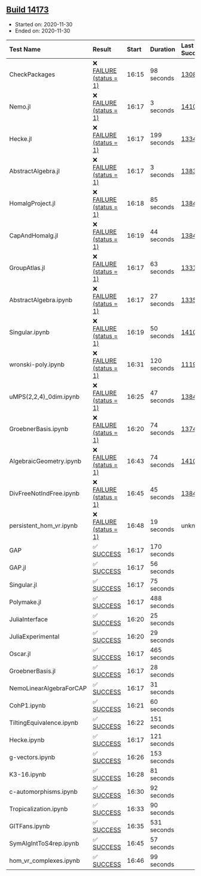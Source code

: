 ## [Build 14173](https://oscarci.mathematik.uni-kl.de/job/oscar/14173/)

* Started on: 2020-11-30
* Ended on: 2020-11-30

| Test Name    | Result | Start | Duration | Last Success | First Failure |
|:-------------|:-------|:------|:---------|:-------------|:--------------|
| CheckPackages | ❌ [FAILURE (status = 1)](https://oscarci.mathematik.uni-kl.de/job/oscar/14173/artifact/logs/build-14173/CheckPackages.log) | 16:15 | 98 seconds | [13085](https://oscarci.mathematik.uni-kl.de/job/oscar/13085/) | [13086](https://oscarci.mathematik.uni-kl.de/job/oscar/13086/) |
| Nemo.jl | ❌ [FAILURE (status = 1)](https://oscarci.mathematik.uni-kl.de/job/oscar/14173/artifact/logs/build-14173/Nemo.jl.log) | 16:17 | 3 seconds | [14101](https://oscarci.mathematik.uni-kl.de/job/oscar/14101/) | [14102](https://oscarci.mathematik.uni-kl.de/job/oscar/14102/) |
| Hecke.jl | ❌ [FAILURE (status = 1)](https://oscarci.mathematik.uni-kl.de/job/oscar/14173/artifact/logs/build-14173/Hecke.jl.log) | 16:17 | 199 seconds | [13341](https://oscarci.mathematik.uni-kl.de/job/oscar/13341/) | [13342](https://oscarci.mathematik.uni-kl.de/job/oscar/13342/) |
| AbstractAlgebra.jl | ❌ [FAILURE (status = 1)](https://oscarci.mathematik.uni-kl.de/job/oscar/14173/artifact/logs/build-14173/AbstractAlgebra.jl.log) | 16:17 | 3 seconds | [13837](https://oscarci.mathematik.uni-kl.de/job/oscar/13837/) | [13838](https://oscarci.mathematik.uni-kl.de/job/oscar/13838/) |
| HomalgProject.jl | ❌ [FAILURE (status = 1)](https://oscarci.mathematik.uni-kl.de/job/oscar/14173/artifact/logs/build-14173/HomalgProject.jl.log) | 16:18 | 85 seconds | [13845](https://oscarci.mathematik.uni-kl.de/job/oscar/13845/) | [13846](https://oscarci.mathematik.uni-kl.de/job/oscar/13846/) |
| CapAndHomalg.jl | ❌ [FAILURE (status = 1)](https://oscarci.mathematik.uni-kl.de/job/oscar/14173/artifact/logs/build-14173/CapAndHomalg.jl.log) | 16:19 | 44 seconds | [13845](https://oscarci.mathematik.uni-kl.de/job/oscar/13845/) | [13846](https://oscarci.mathematik.uni-kl.de/job/oscar/13846/) |
| GroupAtlas.jl | ❌ [FAILURE (status = 1)](https://oscarci.mathematik.uni-kl.de/job/oscar/14173/artifact/logs/build-14173/GroupAtlas.jl.log) | 16:17 | 63 seconds | [13311](https://oscarci.mathematik.uni-kl.de/job/oscar/13311/) | [13312](https://oscarci.mathematik.uni-kl.de/job/oscar/13312/) |
| AbstractAlgebra.ipynb | ❌ [FAILURE (status = 1)](https://oscarci.mathematik.uni-kl.de/job/oscar/14173/artifact/logs/build-14173/AbstractAlgebra.ipynb.log) | 16:17 | 27 seconds | [13355](https://oscarci.mathematik.uni-kl.de/job/oscar/13355/) | [13356](https://oscarci.mathematik.uni-kl.de/job/oscar/13356/) |
| Singular.ipynb | ❌ [FAILURE (status = 1)](https://oscarci.mathematik.uni-kl.de/job/oscar/14173/artifact/logs/build-14173/Singular.ipynb.log) | 16:19 | 50 seconds | [14101](https://oscarci.mathematik.uni-kl.de/job/oscar/14101/) | [14102](https://oscarci.mathematik.uni-kl.de/job/oscar/14102/) |
| wronski-poly.ipynb | ❌ [FAILURE (status = 1)](https://oscarci.mathematik.uni-kl.de/job/oscar/14173/artifact/logs/build-14173/wronski-poly.ipynb.log) | 16:31 | 120 seconds | [11192](https://oscarci.mathematik.uni-kl.de/job/oscar/11192/) | [11193](https://oscarci.mathematik.uni-kl.de/job/oscar/11193/) |
| uMPS(2,2,4)_0dim.ipynb | ❌ [FAILURE (status = 1)](https://oscarci.mathematik.uni-kl.de/job/oscar/14173/artifact/logs/build-14173/uMPS-2-2-4-_0dim.ipynb.log) | 16:25 | 47 seconds | [13841](https://oscarci.mathematik.uni-kl.de/job/oscar/13841/) | [13842](https://oscarci.mathematik.uni-kl.de/job/oscar/13842/) |
| GroebnerBasis.ipynb | ❌ [FAILURE (status = 1)](https://oscarci.mathematik.uni-kl.de/job/oscar/14173/artifact/logs/build-14173/GroebnerBasis.ipynb.log) | 16:20 | 74 seconds | [13748](https://oscarci.mathematik.uni-kl.de/job/oscar/13748/) | [13749](https://oscarci.mathematik.uni-kl.de/job/oscar/13749/) |
| AlgebraicGeometry.ipynb | ❌ [FAILURE (status = 1)](https://oscarci.mathematik.uni-kl.de/job/oscar/14173/artifact/logs/build-14173/AlgebraicGeometry.ipynb.log) | 16:43 | 74 seconds | [14101](https://oscarci.mathematik.uni-kl.de/job/oscar/14101/) | [14102](https://oscarci.mathematik.uni-kl.de/job/oscar/14102/) |
| DivFreeNotIndFree.ipynb | ❌ [FAILURE (status = 1)](https://oscarci.mathematik.uni-kl.de/job/oscar/14173/artifact/logs/build-14173/DivFreeNotIndFree.ipynb.log) | 16:45 | 45 seconds | [13845](https://oscarci.mathematik.uni-kl.de/job/oscar/13845/) | [13846](https://oscarci.mathematik.uni-kl.de/job/oscar/13846/) |
| persistent_hom_vr.ipynb | ❌ [FAILURE (status = 1)](https://oscarci.mathematik.uni-kl.de/job/oscar/14173/artifact/logs/build-14173/persistent_hom_vr.ipynb.log) | 16:48 | 19 seconds | unknown | unknown |
| GAP | ✅ [SUCCESS](https://oscarci.mathematik.uni-kl.de/job/oscar/14173/artifact/logs/build-14173/GAP.log) | 16:17 | 170 seconds |  |  |
| GAP.jl | ✅ [SUCCESS](https://oscarci.mathematik.uni-kl.de/job/oscar/14173/artifact/logs/build-14173/GAP.jl.log) | 16:17 | 56 seconds |  |  |
| Singular.jl | ✅ [SUCCESS](https://oscarci.mathematik.uni-kl.de/job/oscar/14173/artifact/logs/build-14173/Singular.jl.log) | 16:17 | 75 seconds |  |  |
| Polymake.jl | ✅ [SUCCESS](https://oscarci.mathematik.uni-kl.de/job/oscar/14173/artifact/logs/build-14173/Polymake.jl.log) | 16:17 | 488 seconds |  |  |
| JuliaInterface | ✅ [SUCCESS](https://oscarci.mathematik.uni-kl.de/job/oscar/14173/artifact/logs/build-14173/JuliaInterface.log) | 16:20 | 25 seconds |  |  |
| JuliaExperimental | ✅ [SUCCESS](https://oscarci.mathematik.uni-kl.de/job/oscar/14173/artifact/logs/build-14173/JuliaExperimental.log) | 16:20 | 29 seconds |  |  |
| Oscar.jl | ✅ [SUCCESS](https://oscarci.mathematik.uni-kl.de/job/oscar/14173/artifact/logs/build-14173/Oscar.jl.log) | 16:17 | 465 seconds |  |  |
| GroebnerBasis.jl | ✅ [SUCCESS](https://oscarci.mathematik.uni-kl.de/job/oscar/14173/artifact/logs/build-14173/GroebnerBasis.jl.log) | 16:17 | 28 seconds |  |  |
| NemoLinearAlgebraForCAP | ✅ [SUCCESS](https://oscarci.mathematik.uni-kl.de/job/oscar/14173/artifact/logs/build-14173/NemoLinearAlgebraForCAP.log) | 16:17 | 31 seconds |  |  |
| CohP1.ipynb | ✅ [SUCCESS](https://oscarci.mathematik.uni-kl.de/job/oscar/14173/artifact/logs/build-14173/CohP1.ipynb.log) | 16:21 | 60 seconds |  |  |
| TiltingEquivalence.ipynb | ✅ [SUCCESS](https://oscarci.mathematik.uni-kl.de/job/oscar/14173/artifact/logs/build-14173/TiltingEquivalence.ipynb.log) | 16:22 | 151 seconds |  |  |
| Hecke.ipynb | ✅ [SUCCESS](https://oscarci.mathematik.uni-kl.de/job/oscar/14173/artifact/logs/build-14173/Hecke.ipynb.log) | 16:17 | 121 seconds |  |  |
| g-vectors.ipynb | ✅ [SUCCESS](https://oscarci.mathematik.uni-kl.de/job/oscar/14173/artifact/logs/build-14173/g-vectors.ipynb.log) | 16:26 | 153 seconds |  |  |
| K3-16.ipynb | ✅ [SUCCESS](https://oscarci.mathematik.uni-kl.de/job/oscar/14173/artifact/logs/build-14173/K3-16.ipynb.log) | 16:28 | 81 seconds |  |  |
| c-automorphisms.ipynb | ✅ [SUCCESS](https://oscarci.mathematik.uni-kl.de/job/oscar/14173/artifact/logs/build-14173/c-automorphisms.ipynb.log) | 16:30 | 92 seconds |  |  |
| Tropicalization.ipynb | ✅ [SUCCESS](https://oscarci.mathematik.uni-kl.de/job/oscar/14173/artifact/logs/build-14173/Tropicalization.ipynb.log) | 16:33 | 90 seconds |  |  |
| GITFans.ipynb | ✅ [SUCCESS](https://oscarci.mathematik.uni-kl.de/job/oscar/14173/artifact/logs/build-14173/GITFans.ipynb.log) | 16:35 | 531 seconds |  |  |
| SymAlgIntToS4rep.ipynb | ✅ [SUCCESS](https://oscarci.mathematik.uni-kl.de/job/oscar/14173/artifact/logs/build-14173/SymAlgIntToS4rep.ipynb.log) | 16:45 | 57 seconds |  |  |
| hom_vr_complexes.ipynb | ✅ [SUCCESS](https://oscarci.mathematik.uni-kl.de/job/oscar/14173/artifact/logs/build-14173/hom_vr_complexes.ipynb.log) | 16:46 | 99 seconds |  |  |
